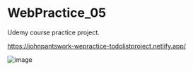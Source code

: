 # WebPractice_05
Udemy course practice project.

https://johnpantswork-wepractice-todolistproject.netlify.app/

![image](https://user-images.githubusercontent.com/46527458/139006087-cd343cb4-2ef0-4f78-afa7-2dc1587fc74d.png)
